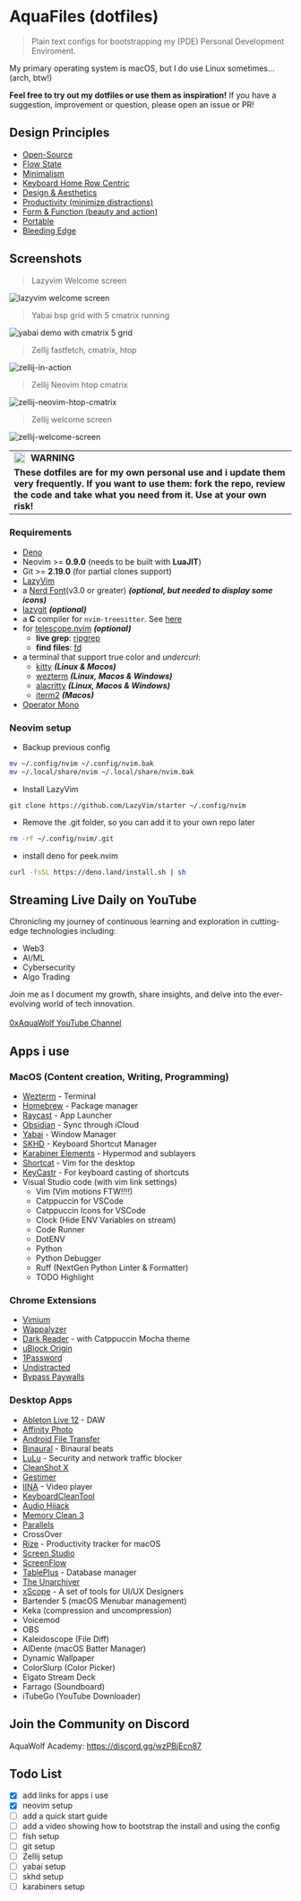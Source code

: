 # AquaFiles (dotfiles)

> Plain text configs for bootstrapping my (PDE) Personal Development Enviroment.

My primary operating system is macOS, but I do use Linux sometimes... (arch, btw!)

**Feel free to try out my dotfiles or use them as inspiration!** If you have a
suggestion, improvement or question, please open an issue or PR!

<!-- ## Demo Video (coming soon) -->

## Design Principles

- [Open-Source](https://opensource.org/osd)
- [Flow State](<https://en.wikipedia.org/wiki/Flow_(psychology)>)
- [Minimalism](https://en.wikipedia.org/wiki/Minimalism)
- [Keyboard Home Row Centric](https://en.wikipedia.org/wiki/Touch_typing#Home_row)
- [Design & Aesthetics](https://en.wikipedia.org/wiki/Design)
- [Productivity (minimize distractions)](https://en.wikipedia.org/wiki/Productivity#Productivity_improving_technologies)
- [Form & Function (beauty and action)](https://en.wikipedia.org/wiki/Form_follows_function)
- [Portable](https://en.wikipedia.org/wiki/Portable_computing)
- [Bleeding Edge](https://en.wikipedia.org/wiki/Bleeding_edge_technology)

## Screenshots

> Lazyvim Welcome screen

![lazyvim welcome screen](./assets/lazyvim-welcome-aquawolf.jpg)

> Yabai bsp grid with 5 cmatrix running

![yabai demo with cmatrix 5 grid](./assets/yabai-demo-cmatrix-5-grid.jpg)

> Zellij fastfetch, cmatrix, htop

![zellij-in-action](./assets/zellij-in-action.jpg)

> Zellij Neovim htop cmatrix

![zellij-neovim-htop-cmatrix](./assets/zellij-neovim-htop-cmatrix.jpg)

> Zellij welcome screen

![zellij-welcome-screen](./assets/zellij-welcome-screen.jpg)

<table>
  <tr>
    <td>
      <img src="https://github.com/images/icons/emoji/unicode/26a0.png" alt="warning" style="float: left; margin-right: 10px; width: 20px; height: 20px;">
      <b>WARNING</b>
    </td>
  </tr>
  <tr>
    <td colspan="2">
      <b>These dotfiles are for my own personal use and i update them very frequently. If you want to use them: fork the repo, review the code and take what you need from it. Use at your own risk!
      </b>
    </td>
  </tr>
</table>

### Requirements

- [Deno](https://deno.land)
- Neovim >= **0.9.0** (needs to be built with **LuaJIT**)
- Git >= **2.19.0** (for partial clones support)
- [LazyVim](https://www.lazyvim.org/)
- a [Nerd Font](https://www.nerdfonts.com/)(v3.0 or greater) **_(optional, but needed to display some icons)_**
- [lazygit](https://github.com/jesseduffield/lazygit) **_(optional)_**
- a **C** compiler for `nvim-treesitter`. See [here](https://github.com/nvim-treesitter/nvim-treesitter#requirements)
- for [telescope.nvim](https://github.com/nvim-telescope/telescope.nvim) **_(optional)_**
  - **live grep**: [ripgrep](https://github.com/BurntSushi/ripgrep)
  - **find files**: [fd](https://github.com/sharkdp/fd)
- a terminal that support true color and *undercurl*:
  - [kitty](https://github.com/kovidgoyal/kitty) **_(Linux & Macos)_**
  - [wezterm](https://github.com/wez/wezterm) **_(Linux, Macos & Windows)_**
  - [alacritty](https://github.com/alacritty/alacritty) **_(Linux, Macos & Windows)_**
  - [iterm2](https://iterm2.com/) **_(Macos)_**
- [Operator Mono](https://github.com/0xAquaWolf/AquaFiles/tree/main/fonts)

### Neovim setup

- Backup previous config

```bash
mv ~/.config/nvim ~/.config/nvim.bak
mv ~/.local/share/nvim ~/.local/share/nvim.bak
```

- Install LazyVim

```
git clone https://github.com/LazyVim/starter ~/.config/nvim
```

- Remove the .git folder, so you can add it to your own repo later

```bash
rm -rf ~/.config/nvim/.git
```

- install deno for peek.nvim

```bash
curl -fsSL https://deno.land/install.sh | sh
```

<!-- ### fish setup -->
<!---->
<!-- ### Zellij setup -->
<!---->
<!-- ### yabai setup -->
<!---->
<!-- ### skhd setup -->
<!---->
<!-- ### git setup -->
<!-- ### karabiner elements setup -->

## Streaming Live Daily on YouTube

Chronicling my journey of continuous learning and exploration in cutting-edge technologies including:

- Web3
- AI/ML
- Cybersecurity
- Algo Trading

Join me as I document my growth, share insights, and delve into the ever-evolving world of tech innovation.
<br />
<br />
[0xAquaWolf YouTube Channel](https://youtube.com/playlist?list=PLwbt1uBf9iqArccoEXrIB_ZO0d86rECgc&si=GRBhNj0w_ZW4XwIt)

<!-- Add an image that is clickable that links to my channel -->

## Apps i use

### MacOS (Content creation, Writing, Programming)

- [Wezterm](https://wezfurlong.org/wezterm/) - Terminal
- [Homebrew](https://brew.sh/) - Package manager
- [Raycast](https://www.raycast.com/) - App Launcher
- [Obsidian](https://obsidian.md/) - Sync through iCloud
- [Yabai](https://github.com/koekeishiya/yabai) - Window Manager
- [SKHD](https://github.com/koekeishiya/skhd) - Keyboard Shortcut Manager
- [Karabiner Elements](https://karabiner-elements.pqrs.org/) - Hypermod and sublayers
- [Shortcat](https://shortcatapp.com/) - Vim for the desktop
- [KeyCastr](https://github.com/keycastr/keycastr) - For keyboard casting of shortcuts
- Visual Studio code (with vim link settings)
  - Vim (Vim motions FTW!!!!)
  - Catppuccin for VSCode
  - Catppuccin Icons for VSCode
  - Clock (Hide ENV Variables on stream)
  - Code Runner
  - DotENV
  - Python
  - Python Debugger
  - Ruff (NextGen Python Linter & Formatter)
  - TODO Highlight

### Chrome Extensions

- [Vimium](https://vimium.github.io/)
- [Wappalyzer](https://www.wappalyzer.com/)
- [Dark Reader](https://darkreader.org/) - with Catppuccin Mocha theme
- [uBlock Origin](https://ublockorigin.com/)
- [1Password](https://1password.com/)
- [Undistracted](https://undistracted.app/)
- [Bypass Paywalls](https://github.com/iamadamdev/bypass-paywalls-chrome)

### Desktop Apps

- [Ableton Live 12](https://www.ableton.com/en/live/) - DAW
- [Affinity Photo](https://affinity.serif.com/en-us/photo/)
- [Android File Transfer](https://www.android.com/filetransfer/)
- [Binaural](https://apps.apple.com/us/app/binaural-beats-generator/id1487743559) - Binaural beats
- [LuLu](https://objective-see.org/products/lulu.html) - Security and network traffic blocker
- [CleanShot X](https://cleanshot.com/)
- [Gestimer](http://maddin.io/gestimer/)
- [IINA](https://iina.io/) - Video player
- [KeyboardCleanTool](https://folivora.ai/keyboardcleantool)
- [Audio Hijack](https://rogueamoeba.com/audiohijack/)
- [Memory Clean 3](https://fiplab.com/apps/memory-clean-for-mac)
- [Parallels](https://www.parallels.com/)
- CrossOver
- [Rize](https://rize.io/) - Productivity tracker for macOS
- [Screen Studio](https://www.screen.studio/)
- [ScreenFlow](https://www.telestream.net/screenflow/)
- [TablePlus](https://tableplus.com/) - Database manager
- [The Unarchiver](https://theunarchiver.com/)
- [xScope](https://xscopeapp.com/) - A set of tools for UI/UX Designers
- Bartender 5 (macOS Menubar management)
- Keka (compression and uncompression)
- Voicemod
- OBS
- Kaleidoscope (File Diff)
- AlDente (macOS Batter Manager)
- Dynamic Wallpaper
- ColorSlurp (Color Picker)
- Elgato Stream Deck
- Farrago (Soundboard)
- iTubeGo (YouTube Downloader)

## Join the Community on Discord

AquaWolf Academy: https://discord.gg/wzPBjEcn87

## Todo List

- [x] add links for apps i use
- [x] neovim setup
- [ ] add a quick start guide
- [ ] add a video showing how to bootstrap the install and using the config
- [ ] fish setup
- [ ] git setup
- [ ] Zellij setup
- [ ] yabai setup
- [ ] skhd setup
- [ ] karabiners setup
